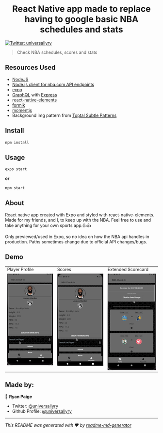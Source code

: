 <h1 align="center">React Native app made to replace having to google basic NBA schedules and stats</h1>
<p>
  <a href="https://twitter.com/universallyry" target="_blank">
    <img alt="Twitter: universallyry" src="https://img.shields.io/twitter/follow/universallyry.svg?style=social" />
  </a>
</p>

> Check NBA schedules, scores and stats

## Resources Used

- [NodeJS](https://nodejs.org/en/download/)
- [Node.js client for nba.com API endpoints](https://github.com/bttmly/nba)
- [expo](https://expo.io/)
- [GraphQL](https://graphql.org/) with [Express](https://expressjs.com/)
- [react-native-elements](https://reactnativeelements.com/)
- [formik](https://formik.org/docs/guides/react-native)
- [momentjs](https://momentjs.com/)
- Background img pattern from [Toptal Subtle Patterns](https://www.toptal.com/designers/subtlepatterns/)

## Install

```sh
npm install
```

## Usage

```sh
expo start
```

**or**

```sh
npm start
```

## About

React native app created with Expo and styled with react-native-elements. Made for my friends, and I, to keep up with the NBA. Feel free to use and take anything for your own sports app.:thumbsup::thumbsup:

Only previewed/used in Expo, so no idea on how the NBA api handles in production. Paths sometimes change due to official API changes/bugs.

## Demo

<table>
  <tr>
    <td>Player Profile</td>
    <td>Scores</td>
    <td>Extended Scorecard</td>
  </tr>
  <tr>
    <td valign="top"><img src="demo/sExtendedProfile.gif"></td>
    <td valign="top"><img src="demo/sScoreCard.gif"></td>
    <td valign="top"><img src="demo/sExtendedScore.gif"></td>
  </tr>
 </table>

## Made by:

👤 **Ryan Paige**

- Twitter: [@universallyry](https://twitter.com/universallyry)
- Github Profile: [@universallyry](https://github.com/universallyry)

---

_This README was generated with ❤️ by [readme-md-generator](https://github.com/kefranabg/readme-md-generator)_
